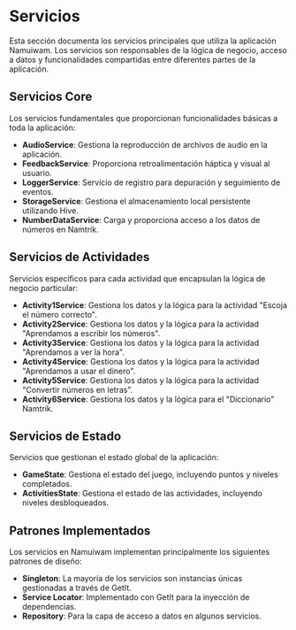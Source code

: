 # Servicios

Esta sección documenta los servicios principales que utiliza la aplicación Namuiwam. Los servicios son responsables de la lógica de negocio, acceso a datos y funcionalidades compartidas entre diferentes partes de la aplicación.

## Servicios Core

Los servicios fundamentales que proporcionan funcionalidades básicas a toda la aplicación:

- **AudioService**: Gestiona la reproducción de archivos de audio en la aplicación.
- **FeedbackService**: Proporciona retroalimentación háptica y visual al usuario.
- **LoggerService**: Servicio de registro para depuración y seguimiento de eventos.
- **StorageService**: Gestiona el almacenamiento local persistente utilizando Hive.
- **NumberDataService**: Carga y proporciona acceso a los datos de números en Namtrik.

## Servicios de Actividades

Servicios específicos para cada actividad que encapsulan la lógica de negocio particular:

- **Activity1Service**: Gestiona los datos y la lógica para la actividad "Escoja el número correcto".
- **Activity2Service**: Gestiona los datos y la lógica para la actividad "Aprendamos a escribir los números".
- **Activity3Service**: Gestiona los datos y la lógica para la actividad "Aprendamos a ver la hora".
- **Activity4Service**: Gestiona los datos y la lógica para la actividad "Aprendamos a usar el dinero".
- **Activity5Service**: Gestiona los datos y la lógica para la actividad "Convertir números en letras".
- **Activity6Service**: Gestiona los datos y la lógica para el "Diccionario" Namtrik.

## Servicios de Estado

Servicios que gestionan el estado global de la aplicación:

- **GameState**: Gestiona el estado del juego, incluyendo puntos y niveles completados.
- **ActivitiesState**: Gestiona el estado de las actividades, incluyendo niveles desbloqueados.

## Patrones Implementados

Los servicios en Namuiwam implementan principalmente los siguientes patrones de diseño:

- **Singleton**: La mayoría de los servicios son instancias únicas gestionadas a través de GetIt.
- **Service Locator**: Implementado con GetIt para la inyección de dependencias.
- **Repository**: Para la capa de acceso a datos en algunos servicios. 